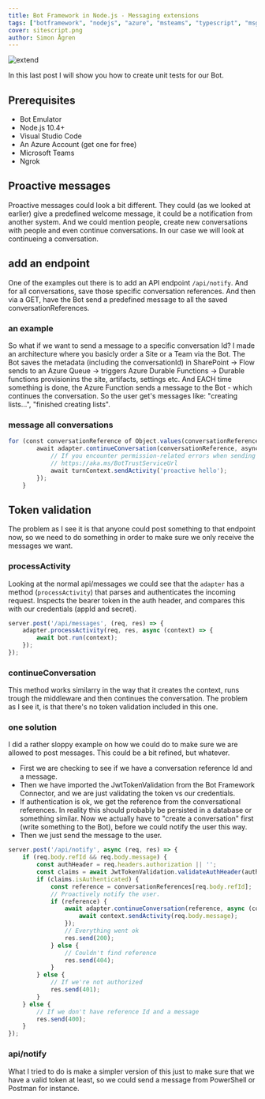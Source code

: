 ```yaml
---
title: Bot Framework in Node.js - Messaging extensions
tags: ["botframework", "nodejs", "azure", "msteams", "typescript", "msgraph"]
cover: sitescript.png
author: Simon Ågren
---
```


![extend](./sitescript.png)

In this last post I will show you how to create unit tests for our Bot. 

## Prerequisites 

- Bot Emulator
- Node.js 10.4+
- Visual Studio Code
- An Azure Account (get one for free)
- Microsoft Teams
- Ngrok

## Proactive messages
Proactive messages could look a bit different. They could (as we looked at earlier) give a predefined welcome message, it could be a notification from another system. And we could mention people, create new conversations with people and even continue conversations.
In our case we will look at continueing a conversation.

## add an endpoint
One of the examples out there is to add an API endpoint `/api/notify`. And for all conversations, save those specific conversation references.
And then via a GET, have the Bot send a predefined message to all the saved conversationReferences.

### an example
So what if we want to send a message to a specific conversation Id?
I made an architecture where you basicly order a Site or a Team via the Bot. The Bot saves the metadata (including the conversationId) in SharePoint -> Flow sends to an Azure Queue -> triggers Azure Durable Functions -> Durable functions provisionins the site, artifacts, settings etc. And EACH time something is done, the Azure Function sends a message to the Bot - which continues the conversation. 
So the user get's messages like: "creating lists...", "finished creating lists".

### message all conversations 
```typescript
for (const conversationReference of Object.values(conversationReferences)) {
        await adapter.continueConversation(conversationReference, async turnContext => {
            // If you encounter permission-related errors when sending this message, see
            // https://aka.ms/BotTrustServiceUrl
            await turnContext.sendActivity('proactive hello');
        });
    }
```

## Token validation
The problem as I see it is that anyone could post something to that endpoint now, so we need to do something in order to make sure we only receive the messages we want. 

### processActivity
Looking at the normal api/messages we could see that the `adapter` has a method (`processActivity`) that parses and authenticates the incoming request. Inspects the bearer token in the auth header, and compares this with our credentials (appId and secret).

```typescript
server.post('/api/messages', (req, res) => {
    adapter.processActivity(req, res, async (context) => {
        await bot.run(context);
    });
});
```
### continueConversation
This method works similarry in the way that it creates the context, runs trough the middleware and then continues the conversation. The problem as I see it, is that there's no token validation included in this one.

### one solution
I did a rather sloppy example on how we could do to make sure we are allowed to post messages. This could be a bit refined, but whatever.

- First we are checking to see if we have a conversation reference Id and a message.
- Then we have imported the JwtTokenValidation from the Bot Framework Connector, and we are just validating the token vs our credentials.
- If authentication is ok, we get the reference from the conversational references. In reality this should probably be persisted in a database or something similar. Now we actually have to "create a conversation" first (write something to the Bot), before we could notify the user this way.
- Then we just send the message to the user.

```typescript
server.post('/api/notify', async (req, res) => {
    if (req.body.refId && req.body.message) {
        const authHeader = req.headers.authorization || '';
        const claims = await JwtTokenValidation.validateAuthHeader(authHeader, credentialsProvider, null, null);
        if (claims.isAuthenticated) {
            const reference = conversationReferences[req.body.refId];
            // Proactively notify the user.
            if (reference) {
                await adapter.continueConversation(reference, async (context) => {
                    await context.sendActivity(req.body.message);
                });
                // Everything went ok
                res.send(200);
            } else {
                // Couldn't find reference
                res.send(404);
            }
        } else {
            // If we're not authorized
            res.send(401);
        }
    } else {
        // If we don't have reference Id and a message
        res.send(400);
    }
});
```

### api/notify
What I tried to do is make a simpler version of this just to make sure that we have a valid token at least, so we could send a message from PowerShell or Postman for instance.


